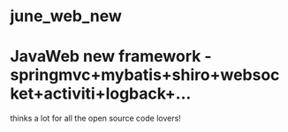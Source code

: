 # june_web_new
JavaWeb new framework - springmvc+mybatis+shiro+websocket+activiti+logback+...
===
thinks a lot for all the open source code lovers!
